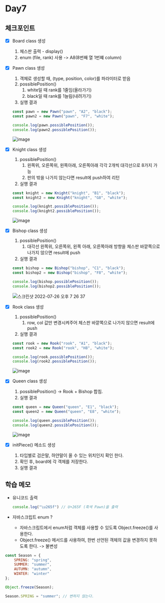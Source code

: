 # Day7

## 체크포인트
- [x] Board class 생성
  1. 체스판 출력 - display()
  2. enum (file, rank) 사용 -> A8(8번째 열 1번쨰 column)

- [x] Pawn class 생성
  1. 객체로 생성할 때, (type, position, color)를 파라미터로 받음
  2. possiblePosition()
     1. white일 때 rank를 1줄임(올라가기)
     2. black일 때 rank를 1늘림(내려가기) 
  3. 실행 결과
  ```javascript
  const pawn = new Pawn("pawn", "A2", "black");
  const pawn2 = new Pawn("pawn", "F7", "white");

  console.log(pawn.possiblePosition());
  console.log(pawn2.possiblePosition());
  ```
  ![image](https://user-images.githubusercontent.com/64758931/180969573-bb110bfa-9485-4cf3-9872-35cbee732279.png)

- [x] Knight class 생성
  1. possiblePosition()
     1. 왼쪽위, 오른쪽위, 왼쪽아래, 오른쪽아래 각각 2개씩 대각선으로 8가지 가능
     2. 판의 밖을 나가지 않는다면 result에 push하여 리턴
  2. 실행 결과
  ```javascript
  const knight = new Knight("knight", "B1", "black");
  const knight2 = new Knight("knight", "G8", "white");

  console.log(knight.possiblePosition());
  console.log(knight2.possiblePosition());
  ```
  ![image](https://user-images.githubusercontent.com/64758931/180969662-24af7bc7-0cb9-4997-b367-62c4e32552f5.png)

- [x] Bishop class 생성
  1.  possiblePosition()
      1. 대각선 왼쪽위, 오른쪽위, 왼쪽 아래, 오른쪽아래 방향을 체스판 바깥쪽으로 나가지 않으면 result에 push
  2.  실행 결과
    ```javascript
    const bishop = new Bishop("bishop", "C1", "black");
    const bishop2 = new Bishop("bishop", "F8", "white");

    console.log(bishop.possiblePosition());
    console.log(bishop2.possiblePosition());

    ``` 
    ![스크린샷 2022-07-26 오후 7 26 37](https://user-images.githubusercontent.com/64758931/180984963-7295255b-4b82-45f9-a30e-b011947f6543.png)

- [x] Rook class 생성
  1.  possiblePosition()
      1.  row, col 값만 변경시켜주어 체스판 바깥쪽으로 나가지 않으면 result에 push
  2.  실행 결과
    ```javascript
    const rook = new Rook("rook", "A1", "black");
    const rook2 = new Rook("rook", "H8", "white");

    console.log(rook.possiblePosition());
    console.log(rook2.possiblePosition());
    ```
    ![image](https://user-images.githubusercontent.com/64758931/180995495-48afabd6-31e3-47d2-b8f8-c3052418fc9d.png)
- [x] Queen class 생성
  1.  possiblePosition() -> Rook + Bishop 합침. 
  2.  실행 결과
    ```javascript
  const queen = new Queen("queen", "E1", "black");
  const queen2 = new Queen("queen", "E8", "white");

  console.log(queen.possiblePosition());
  console.log(queen2.possiblePosition());
    ```
    ![image](https://user-images.githubusercontent.com/64758931/180998006-4e0017f7-554e-4db4-b54d-9ee949b96120.png)

- [x] initPiece() 메소드 생성
  1. 타입별로 검은말, 하얀말이 올 수 있는 위치인지 확인 한다.
  2. 확인 후, board에 각 객체를 저장한다. 
  3.  실행 결과


## 학습 메모

- 유니코드 출력
  ```javascript
  console.log("\u265f") // U+265F (흑색 Pawn)을 출력
  ```

-  자바스크립트 enum ?
   - 자바스크립트에서 enum처럼 객체를 사용할 수 있도록 Object.freeze()를 사용한다. 
   - Object.freeze() 메서드를 사용하여, 한번 선언된 객체의 값을 변경하지 못하도록 한다. -> 불변성
```javascript
const Season = {
    SPRING: "spring",
    SUMMER: "summer",
    AUTUMN: "autumn",
    WINTER: "winter"
};

Object.freeze(Season);

Season.SPRING = "summer"; // 변하지 않는다.
```
